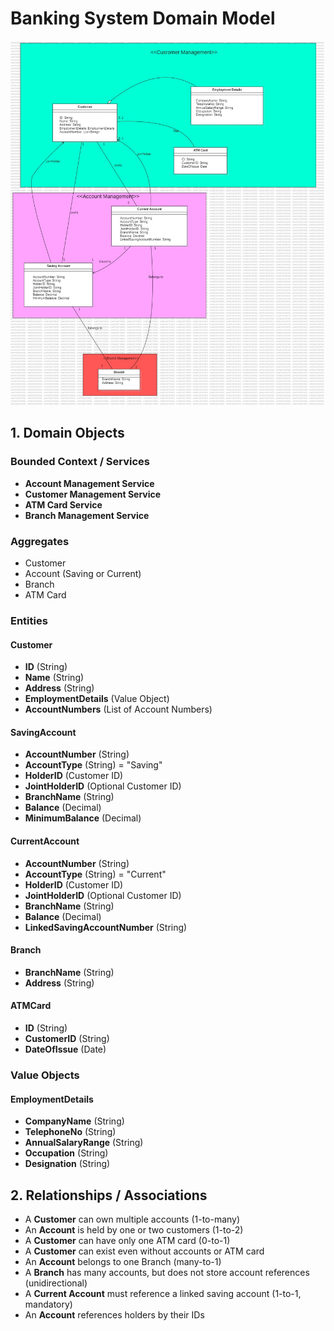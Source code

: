 # Banking System Domain Model
![alt text](Diagram1.jpg)

## 1. Domain Objects 

### Bounded Context / Services
- **Account Management Service**
- **Customer Management Service** 
- **ATM Card Service**
- **Branch Management Service**

### Aggregates
- Customer
- Account (Saving or Current)
- Branch
- ATM Card

### Entities

#### Customer
- **ID** (String)
- **Name** (String)
- **Address** (String)
- **EmploymentDetails** (Value Object)
- **AccountNumbers** (List of Account Numbers)

#### SavingAccount
- **AccountNumber** (String)
- **AccountType** (String) = "Saving"
- **HolderID** (Customer ID)
- **JointHolderID** (Optional Customer ID)
- **BranchName** (String)
- **Balance** (Decimal)
- **MinimumBalance** (Decimal)

#### CurrentAccount
- **AccountNumber** (String)
- **AccountType** (String) = "Current"
- **HolderID** (Customer ID)
- **JointHolderID** (Optional Customer ID)
- **BranchName** (String)
- **Balance** (Decimal)
- **LinkedSavingAccountNumber** (String)

#### Branch
- **BranchName** (String)
- **Address** (String)

#### ATMCard
- **ID** (String)
- **CustomerID** (String)
- **DateOfIssue** (Date)

### Value Objects

#### EmploymentDetails
- **CompanyName** (String)
- **TelephoneNo** (String)
- **AnnualSalaryRange** (String)
- **Occupation** (String)
- **Designation** (String)

## 2. Relationships / Associations

- A **Customer** can own multiple accounts (1-to-many)
- An **Account** is held by one or two customers (1-to-2)
- A **Customer** can have only one ATM card (0-to-1)
- A **Customer** can exist even without accounts or ATM card
- An **Account** belongs to one Branch (many-to-1)
- A **Branch** has many accounts, but does not store account references (unidirectional)
- A **Current Account** must reference a linked saving account (1-to-1, mandatory)
- An **Account** references holders by their IDs